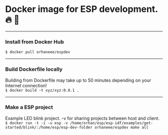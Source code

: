 # Docker image for ESP development. :fire: :space_invader:
---
### Install from Docker Hub  
`$ docker pull orhaneee/espdev`

---
### Build Dockerfile locally
Building from Dockerfile may take up to 50 minutes depending on your Internet connection!  
`$ docker build -t xyz/xyz:0.0.1 .`

---
### Make a ESP project
Example LED blink project. -v for sharing projects between host and client.  
`$ docker run -t -i -u esp -v /home/orhan/esp/esp-idf/examples/get-started/blink/:/home/esp/esp-dev-folder orhaneee/espdev make all`
